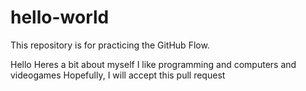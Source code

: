 # hello-world
This repository is for practicing the GitHub Flow.

Hello
Heres a bit about myself
I like programming and computers
and videogames
Hopefully, I will accept this pull request
